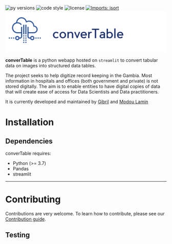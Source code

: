 ![py versions](https://img.shields.io/pypi/pyversions/pandas?style=plastic) ![code style](https://img.shields.io/badge/code%20style-black-000000.svg) ![license](https://img.shields.io/apm/l/vim-mode) [![Imports: isort](https://img.shields.io/badge/%20imports-isort-%231674b1?style=flat&labelColor=ef8336)](https://pycqa.github.io/isort/)
![logo](doc/logos/converTable%20logo.png) 

**converTable** is a python webapp hosted on `streamlit` to convert tabular data on images into structured data tables.

The project seeks to help digitize record keeping in the Gambia. Most information in hospitals and offices (both government and private) is not stored digitally. The aim is to enable entities to have digital copies of data that will create ease of access for Data Scientists and Data practitioners.

It is currently developed and maintained by [Gibril](https://gibrilgaye.super.site) and [Modou Lamin](https://www.linkedin.com/in/modou-lamin-m-803212128/)


# Installation

## Dependencies
converTable requires:
- Python (>= 3.7)
- Pandas
- streamlit

___

# Contributing
Contributions are very welcome. To learn how to contribute, please see our [Contribution guide](CONTRIBUTING.md).

## Testing

